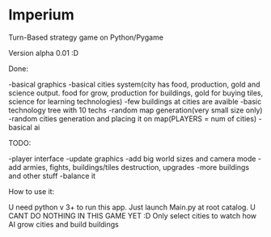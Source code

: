 # Imperium
Turn-Based strategy game on Python/Pygame

Version alpha 0.01 :D


Done:

-basical graphics
-basical cities system(city has food, production, gold and science output. food for grow, production for buildings, gold for buying tiles, science for learning technologies)
-few buildings at cities are avaible
-basic technology tree with 10 techs
-random map generation(very small size only)
-random cities generation and placing it on map(PLAYERS = num of cities)
-basical ai


TODO:

-player interface
-update graphics
-add big world sizes and camera mode
-add armies, fights, buildings/tiles destruction, upgrades
-more buildings and other stuff
-balance it

How to use it:

U need python v 3+ to run this app. Just launch Main.py at root catalog.
U CANT DO NOTHING IN THIS GAME YET :D Only select cities to watch how AI grow cities and build buildings

